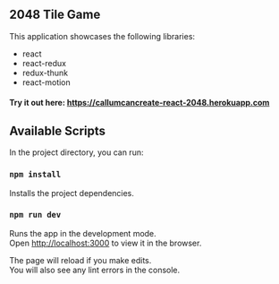 ## 2048 Tile Game

This application showcases the following libraries:

-   react
-   react-redux
-   redux-thunk
-   react-motion

#### Try it out here: https://callumcancreate-react-2048.herokuapp.com

## Available Scripts

In the project directory, you can run:

### `npm install`

Installs the project dependencies.

### `npm run dev`

Runs the app in the development mode.<br>
Open [http://localhost:3000](http://localhost:3000) to view it in the browser.

The page will reload if you make edits.<br>
You will also see any lint errors in the console.
